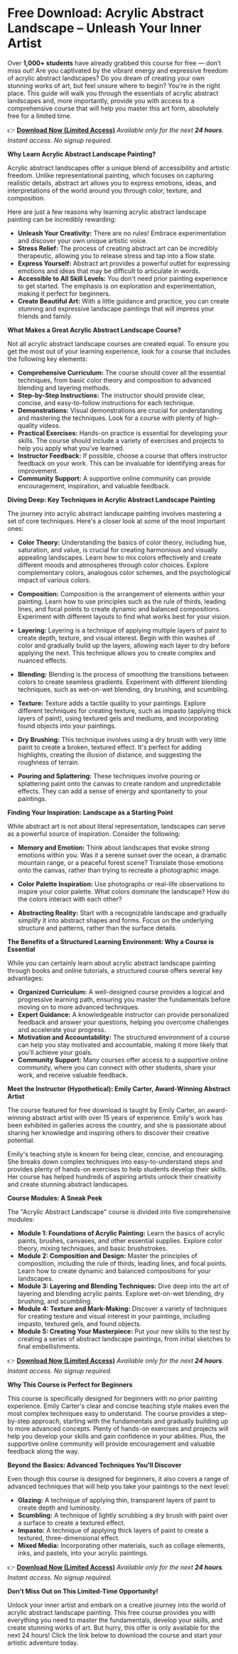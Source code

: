 # Free Download: Acrylic Abstract Landscape – Unleash Your Inner Artist

Over **1,000+ students** have already grabbed this course for free — don’t miss out! Are you captivated by the vibrant energy and expressive freedom of acrylic abstract landscapes? Do you dream of creating your own stunning works of art, but feel unsure where to begin? You're in the right place. This guide will walk you through the essentials of acrylic abstract landscapes and, more importantly, provide you with access to a comprehensive course that will help you master this art form, absolutely free for a limited time.

👉 **[Download Now (Limited Access)](https://udemywork.com/acrylic-abstract-landscape)**
_Available only for the next **24 hours**. Instant access. No signup required._

**Why Learn Acrylic Abstract Landscape Painting?**

Acrylic abstract landscapes offer a unique blend of accessibility and artistic freedom. Unlike representational painting, which focuses on capturing realistic details, abstract art allows you to express emotions, ideas, and interpretations of the world around you through color, texture, and composition.

Here are just a few reasons why learning acrylic abstract landscape painting can be incredibly rewarding:

*   **Unleash Your Creativity:** There are no rules! Embrace experimentation and discover your own unique artistic voice.
*   **Stress Relief:** The process of creating abstract art can be incredibly therapeutic, allowing you to release stress and tap into a flow state.
*   **Express Yourself:** Abstract art provides a powerful outlet for expressing emotions and ideas that may be difficult to articulate in words.
*   **Accessible to All Skill Levels:** You don't need prior painting experience to get started. The emphasis is on exploration and experimentation, making it perfect for beginners.
*   **Create Beautiful Art:** With a little guidance and practice, you can create stunning and expressive landscape paintings that will impress your friends and family.

**What Makes a Great Acrylic Abstract Landscape Course?**

Not all acrylic abstract landscape courses are created equal. To ensure you get the most out of your learning experience, look for a course that includes the following key elements:

*   **Comprehensive Curriculum:** The course should cover all the essential techniques, from basic color theory and composition to advanced blending and layering methods.
*   **Step-by-Step Instructions:** The instructor should provide clear, concise, and easy-to-follow instructions for each technique.
*   **Demonstrations:** Visual demonstrations are crucial for understanding and mastering the techniques. Look for a course with plenty of high-quality videos.
*   **Practical Exercises:** Hands-on practice is essential for developing your skills. The course should include a variety of exercises and projects to help you apply what you've learned.
*   **Instructor Feedback:** If possible, choose a course that offers instructor feedback on your work. This can be invaluable for identifying areas for improvement.
*   **Community Support:** A supportive online community can provide encouragement, inspiration, and valuable feedback.

**Diving Deep: Key Techniques in Acrylic Abstract Landscape Painting**

The journey into acrylic abstract landscape painting involves mastering a set of core techniques. Here's a closer look at some of the most important ones:

*   **Color Theory:** Understanding the basics of color theory, including hue, saturation, and value, is crucial for creating harmonious and visually appealing landscapes. Learn how to mix colors effectively and create different moods and atmospheres through color choices. Explore complementary colors, analogous color schemes, and the psychological impact of various colors.

*   **Composition:** Composition is the arrangement of elements within your painting. Learn how to use principles such as the rule of thirds, leading lines, and focal points to create dynamic and balanced compositions. Experiment with different layouts to find what works best for your vision.

*   **Layering:** Layering is a technique of applying multiple layers of paint to create depth, texture, and visual interest. Begin with thin washes of color and gradually build up the layers, allowing each layer to dry before applying the next. This technique allows you to create complex and nuanced effects.

*   **Blending:** Blending is the process of smoothing the transitions between colors to create seamless gradients. Experiment with different blending techniques, such as wet-on-wet blending, dry brushing, and scumbling.

*   **Texture:** Texture adds a tactile quality to your paintings. Explore different techniques for creating texture, such as impasto (applying thick layers of paint), using textured gels and mediums, and incorporating found objects into your paintings.

*   **Dry Brushing:** This technique involves using a dry brush with very little paint to create a broken, textured effect. It's perfect for adding highlights, creating the illusion of distance, and suggesting the roughness of terrain.

*   **Pouring and Splattering:** These techniques involve pouring or splattering paint onto the canvas to create random and unpredictable effects. They can add a sense of energy and spontaneity to your paintings.

**Finding Your Inspiration: Landscape as a Starting Point**

While abstract art is not about literal representation, landscapes can serve as a powerful source of inspiration. Consider the following:

*   **Memory and Emotion:** Think about landscapes that evoke strong emotions within you. Was it a serene sunset over the ocean, a dramatic mountain range, or a peaceful forest scene? Translate those emotions onto the canvas, rather than trying to recreate a photographic image.

*   **Color Palette Inspiration:** Use photographs or real-life observations to inspire your color palette. What colors dominate the landscape? How do the colors interact with each other?

*   **Abstracting Reality:** Start with a recognizable landscape and gradually simplify it into abstract shapes and forms. Focus on the underlying structure and patterns, rather than the surface details.

**The Benefits of a Structured Learning Environment: Why a Course is Essential**

While you can certainly learn about acrylic abstract landscape painting through books and online tutorials, a structured course offers several key advantages:

*   **Organized Curriculum:** A well-designed course provides a logical and progressive learning path, ensuring you master the fundamentals before moving on to more advanced techniques.
*   **Expert Guidance:** A knowledgeable instructor can provide personalized feedback and answer your questions, helping you overcome challenges and accelerate your progress.
*   **Motivation and Accountability:** The structured environment of a course can help you stay motivated and accountable, making it more likely that you'll achieve your goals.
*   **Community Support:** Many courses offer access to a supportive online community, where you can connect with other students, share your work, and receive valuable feedback.

**Meet the Instructor (Hypothetical): Emily Carter, Award-Winning Abstract Artist**

The course featured for free download is taught by Emily Carter, an award-winning abstract artist with over 15 years of experience. Emily's work has been exhibited in galleries across the country, and she is passionate about sharing her knowledge and inspiring others to discover their creative potential.

Emily's teaching style is known for being clear, concise, and encouraging. She breaks down complex techniques into easy-to-understand steps and provides plenty of hands-on exercises to help students develop their skills. Her course has helped hundreds of aspiring artists unlock their creativity and create stunning abstract landscapes.

**Course Modules: A Sneak Peek**

The "Acrylic Abstract Landscape" course is divided into five comprehensive modules:

*   **Module 1: Foundations of Acrylic Painting:** Learn the basics of acrylic paints, brushes, canvases, and other essential supplies. Explore color theory, mixing techniques, and basic brushstrokes.
*   **Module 2: Composition and Design:** Master the principles of composition, including the rule of thirds, leading lines, and focal points. Learn how to create dynamic and balanced compositions for your landscapes.
*   **Module 3: Layering and Blending Techniques:** Dive deep into the art of layering and blending acrylic paints. Explore wet-on-wet blending, dry brushing, and scumbling.
*   **Module 4: Texture and Mark-Making:** Discover a variety of techniques for creating texture and visual interest in your paintings, including impasto, textured gels, and found objects.
*   **Module 5: Creating Your Masterpiece:** Put your new skills to the test by creating a series of abstract landscape paintings, from initial sketches to final embellishments.

👉 **[Download Now (Limited Access)](https://udemywork.com/acrylic-abstract-landscape)**
_Available only for the next **24 hours**. Instant access. No signup required._

**Why This Course is Perfect for Beginners**

This course is specifically designed for beginners with no prior painting experience. Emily Carter's clear and concise teaching style makes even the most complex techniques easy to understand. The course provides a step-by-step approach, starting with the fundamentals and gradually building up to more advanced concepts. Plenty of hands-on exercises and projects will help you develop your skills and gain confidence in your abilities. Plus, the supportive online community will provide encouragement and valuable feedback along the way.

**Beyond the Basics: Advanced Techniques You'll Discover**

Even though this course is designed for beginners, it also covers a range of advanced techniques that will help you take your paintings to the next level:

*   **Glazing:** A technique of applying thin, transparent layers of paint to create depth and luminosity.
*   **Scumbling:** A technique of lightly scrubbing a dry brush with paint over a surface to create a textured effect.
*   **Impasto:** A technique of applying thick layers of paint to create a textured, three-dimensional effect.
*   **Mixed Media:** Incorporating other materials, such as collage elements, inks, and pastels, into your acrylic paintings.

👉 **[Download Now (Limited Access)](https://udemywork.com/acrylic-abstract-landscape)**
_Available only for the next **24 hours**. Instant access. No signup required._

**Don't Miss Out on This Limited-Time Opportunity!**

Unlock your inner artist and embark on a creative journey into the world of acrylic abstract landscape painting. This free course provides you with everything you need to master the fundamentals, develop your skills, and create stunning works of art. But hurry, this offer is only available for the next 24 hours! Click the link below to download the course and start your artistic adventure today.
